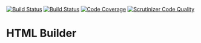 [![Build Status](https://travis-ci.org/nark3d/HTMLBuilder.svg?branch=master)](https://travis-ci.org/nark3d/HTMLBuilder)
[![Build Status](https://scrutinizer-ci.com/g/nark3d/HTMLBuilder/badges/build.png?b=master)](https://scrutinizer-ci.com/g/nark3d/HTMLBuilder/build-status/master)
[![Code Coverage](https://scrutinizer-ci.com/g/nark3d/HTMLBuilder/badges/coverage.png?b=master)](https://scrutinizer-ci.com/g/nark3d/HTMLBuilder/?branch=master)
[![Scrutinizer Code Quality](https://scrutinizer-ci.com/g/nark3d/HTMLBuilder/badges/quality-score.png?b=master)](https://scrutinizer-ci.com/g/nark3d/HTMLBuilder/?branch=master)

# HTML Builder

